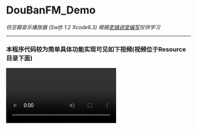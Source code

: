 # DouBanFM_Demo
*仿豆瓣音乐播放器 (Swift 1.2 Xcode6.3) 根据[老镇讲堂编写](http://www.hcxy.me/course/28)仅供学习*
***

### 本程序代码较为简单具体功能实现可见如下视频(视频位于Resource目录下面)
![视频](Resource/视频.mov)

